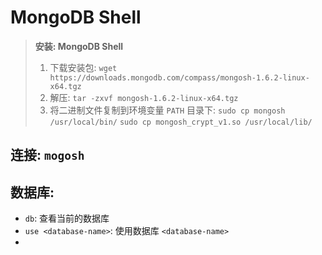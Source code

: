 # MongoDB Shell

> **安装: MongoDB Shell**
> 
> 1. 下载安装包: `wget https://downloads.mongodb.com/compass/mongosh-1.6.2-linux-x64.tgz`
> 2. 解压: `tar -zxvf mongosh-1.6.2-linux-x64.tgz`
> 3. 将二进制文件复制到环境变量 `PATH` 目录下: `sudo cp mongosh /usr/local/bin/` `sudo cp mongosh_crypt_v1.so /usr/local/lib/`

## 连接: `mogosh`



## 数据库:

* `db`: 查看当前的数据库
* `use <database-name>`: 使用数据库 `<database-name>`
* 
